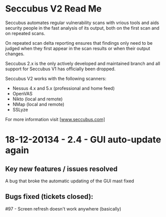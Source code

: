 Seccubus V2 Read Me
===================
Seccubus automates regular vulnerability scans with vrious tools and aids 
security people in the fast analysis of its output, both on the first scan and 
on repeated scans.

On repeated scan delta reporting ensures that findings only need to be judged 
when they first appear in the scan results or when their output changes.

Seccubus 2.x is the only actively developed and maintained branch and all support 
for Seccubus V1 has officially been dropped. 

Seccubus V2 works with the following scanners:
* Nessus 4.x and 5.x (professional and home feed)
* OpenVAS
* Nikto (local and remote)
* NMap (local and remote)
* SSLyze

For more information visit [www.seccubus.com]

18-12-20134 - 2.4 - GUI auto-update again
=========================================

Key new features / issues resolved
----------------------------------
A bug that broke the automatic updating of the GUI mast fixed

Bugs fixed (tickets closed):
----------------------------
#97 - Screen refresh doesn't work anywhere (basically)
